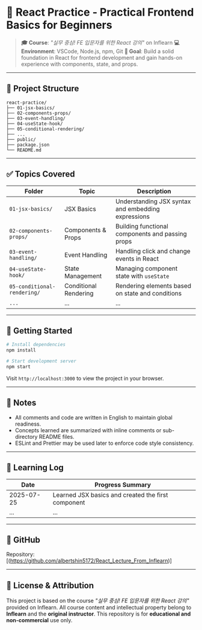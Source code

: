 # 🚀 React Practice - Practical Frontend Basics for Beginners

> **🎓 Course**: *"실무 중심! FE 입문자를 위한 React 강의"* on Inflearn
> **💻 Environment**: VSCode, Node.js, npm, Git
> **📌 Goal**: Build a solid foundation in React for frontend development and gain hands-on experience with components, state, and props.

---

## 📁 Project Structure

```
react-practice/
├── 01-jsx-basics/
├── 02-components-props/
├── 03-event-handling/
├── 04-useState-hook/
├── 05-conditional-rendering/
├── ...
├── public/
├── package.json
└── README.md
```

---

## ✅ Topics Covered

| Folder                      | Topic                 | Description                                        |
| --------------------------- | --------------------- | -------------------------------------------------- |
| `01-jsx-basics/`            | JSX Basics            | Understanding JSX syntax and embedding expressions |
| `02-components-props/`      | Components & Props    | Building functional components and passing props   |
| `03-event-handling/`        | Event Handling        | Handling click and change events in React          |
| `04-useState-hook/`         | State Management      | Managing component state with `useState`           |
| `05-conditional-rendering/` | Conditional Rendering | Rendering elements based on state and conditions   |
| `...`                       | ...                   | ...                                                |

---

## 🔧 Getting Started

```bash
# Install dependencies
npm install

# Start development server
npm start
```

Visit `http://localhost:3000` to view the project in your browser.

---

## 📌 Notes

* All comments and code are written in English to maintain global readiness.
* Concepts learned are summarized with inline comments or sub-directory README files.
* ESLint and Prettier may be used later to enforce code style consistency.

---

## 🧠 Learning Log

| Date       | Progress Summary                                   |
| ---------- | -------------------------------------------------- |
| 2025-07-25 | Learned JSX basics and created the first component |
| ...        | ...                                                |

---

## 🔗 GitHub

Repository: [(https://github.com/albertshin5172/React_Lecture_From_Inflearn)]

---

## 📄 License & Attribution

This project is based on the course *"실무 중심! FE 입문자를 위한 React 강의"* provided on Inflearn.
All course content and intellectual property belong to **Inflearn** and the **original instructor**.
This repository is for **educational and non-commercial** use only.
